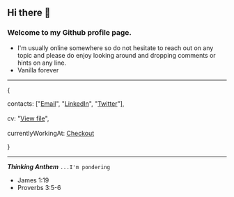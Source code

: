 
## Hi there 👋

### Welcome to my Github profile page. 

- I'm usually online somewhere so do not hesitate to reach out on any topic and please do enjoy looking around and dropping comments or hints on any line.
- Vanilla forever



---
{<br>

contacts: ["[Email](mailto://enitanchris@gmail.com)", "[LinkedIn](https://www.linkedin.com/in/chrisenitan/)", "[Twitter](https://twitter.com/mushsick)"],<br><br>
cv: "[View file](http://bit.ly/2ZS0i0i)",<br><br>
currentlyWorkingAt: [Checkout](https://github.com/chris-enitan-cko)<br>

}

--- 

**_Thinking Anthem_** `...I'm pondering`
- James 1:19
- Proverbs 3:5-6

<!-- Here are some ideas to get you started:

- 🔭 I’m currently working on ...
- 🌱 I’m currently learning ...
- 👯 I’m looking to collaborate on ...
- 🤔 I’m looking for help with ...
- 💬 Ask me about ...
- 📫 How to reach me: ...
- 😄 Pronouns: ...
- ⚡ Fun fact: ...
 -->

